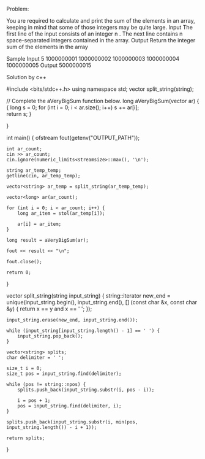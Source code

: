 Problem:

You are required to calculate and print the sum of the elements in an array, keeping in mind that some of those integers may be quite large.
Input
The first line of the input consists of an integer n .
The next line contains n  space-separated integers contained in the array.
Output
Return the integer sum of the elements in the array

Sample Input
5
1000000001 1000000002 1000000003 1000000004 1000000005
Output
5000000015


Solution
by c++

#include <bits/stdc++.h>
using namespace std;
vector<string> split_string(string);
        
// Complete the aVeryBigSum function below.
long aVeryBigSum(vector<long> ar) {
 {
    long s = 0;
    for (int i = 0; i < ar.size(); i++) s += ar[i];  
    return s;
}

}

int main()
{
    ofstream fout(getenv("OUTPUT_PATH"));

    int ar_count;
    cin >> ar_count;
    cin.ignore(numeric_limits<streamsize>::max(), '\n');

    string ar_temp_temp;
    getline(cin, ar_temp_temp);

    vector<string> ar_temp = split_string(ar_temp_temp);

    vector<long> ar(ar_count);

    for (int i = 0; i < ar_count; i++) {
        long ar_item = stol(ar_temp[i]);

        ar[i] = ar_item;
    }

    long result = aVeryBigSum(ar);

    fout << result << "\n";

    fout.close();

    return 0;
}

vector<string> split_string(string input_string) {
    string::iterator new_end = unique(input_string.begin(), input_string.end(), [] (const char &x, const char &y) {
        return x == y and x == ' ';
    });

    input_string.erase(new_end, input_string.end());

    while (input_string[input_string.length() - 1] == ' ') {
        input_string.pop_back();
    }

    vector<string> splits;
    char delimiter = ' ';

    size_t i = 0;
    size_t pos = input_string.find(delimiter);

    while (pos != string::npos) {
        splits.push_back(input_string.substr(i, pos - i));

        i = pos + 1;
        pos = input_string.find(delimiter, i);
    }

    splits.push_back(input_string.substr(i, min(pos, input_string.length()) - i + 1));

    return splits;
}

